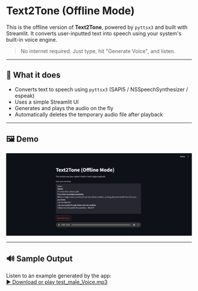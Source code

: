 # Text2Tone (Offline Mode)

This is the offline version of **Text2Tone**, powered by `pyttsx3` and built with Streamlit. It converts user-inputted text into speech using your system's built-in voice engine.

> No internet required. Just type, hit "Generate Voice", and listen.

---

## 🔧 What it does

- Converts text to speech using `pyttsx3` (SAPI5 / NSSpeechSynthesizer / espeak)
- Uses a simple Streamlit UI
- Generates and plays the audio on the fly
- Automatically deletes the temporary audio file after playback

---

## 🖼️ Demo

![App Screenshot](demo_T2T_pyttsx3.png)

---

## 🔊 Sample Output

Listen to an example generated by the app:  
[▶ Download or play test_male_Voice.mp3](test_male_Voice.mp3)
